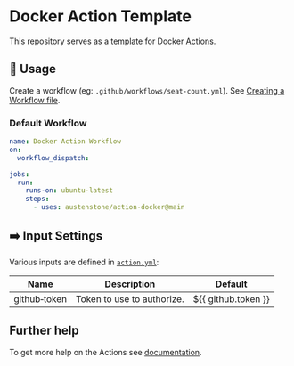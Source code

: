 # Docker Action Template

This repository serves as a [template](https://docs.github.com/en/repositories/creating-and-managing-repositories/creating-a-repository-from-a-template) for Docker [Actions](https://docs.github.com/en/actions).

## 🏃 Usage
Create a workflow (eg: `.github/workflows/seat-count.yml`). See [Creating a Workflow file](https://help.github.com/en/articles/configuring-a-workflow#creating-a-workflow-file).

### Default Workflow
```yml
name: Docker Action Workflow
on:
  workflow_dispatch:

jobs:
  run:
    runs-on: ubuntu-latest
    steps:
      - uses: austenstone/action-docker@main
```

## ➡️ Input Settings
Various inputs are defined in [`action.yml`](action.yml):

| Name | Description | Default |
| --- | - | - |
| github&#x2011;token | Token to use to authorize. | ${{&nbsp;github.token&nbsp;}} |

## Further help
To get more help on the Actions see [documentation](https://docs.github.com/en/actions).
